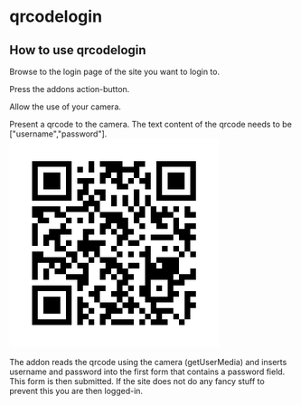 # qrcodelogin

## How to use qrcodelogin

Browse to the login page of the site you want to login to.

Press the addons action-button.

Allow the use of your camera.

Present a qrcode to the camera.
The text content of the qrcode needs to be ["username","password"].
![Example qrcode](/example-qrcode.jpg)

The addon reads the qrcode using the camera (getUserMedia) and inserts username and password into the first form that contains a password field. This form is then submitted.
If the site does not do any fancy stuff to prevent this you are then logged-in.


